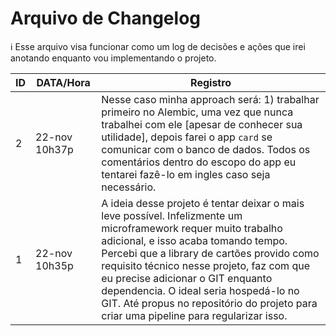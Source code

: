 # Arquivo de Changelog
ℹ️ Esse arquivo visa funcionar como um log de decisões e ações que irei anotando enquanto vou implementando o projeto.

| ID   | DATA/Hora     | Registro                                                                                                                                                                                                                                                                                                                                                                                                                 |
|------|---------------|--------------------------------------------------------------------------------------------------------------------------------------------------------------------------------------------------------------------------------------------------------------------------------------------------------------------------------------------------------------------------------------------------------------------------|
| 2    | 22-nov 10h37p | Nesse caso minha approach será: 1) trabalhar primeiro no Alembic, uma vez que nunca trabalhei com ele [apesar de conhecer sua utilidade], depois farei o app `card` se comunicar com o banco de dados. Todos os comentários dentro do escopo do app eu tentarei fazê-lo em ingles caso seja necessário. 
| 1    | 22-nov 10h35p | A ideia desse projeto é tentar deixar o mais leve possível. Infelizmente um microframework requer muito trabalho adicional, e isso acaba tomando tempo. Percebi que a library de cartões provido como requisito técnico nesse projeto, faz com que eu precise adicionar o GIT enquanto dependencia. O ideal seria hospedá-lo no GIT. Até propus no repositório do projeto para criar uma pipeline para regularizar isso. 
